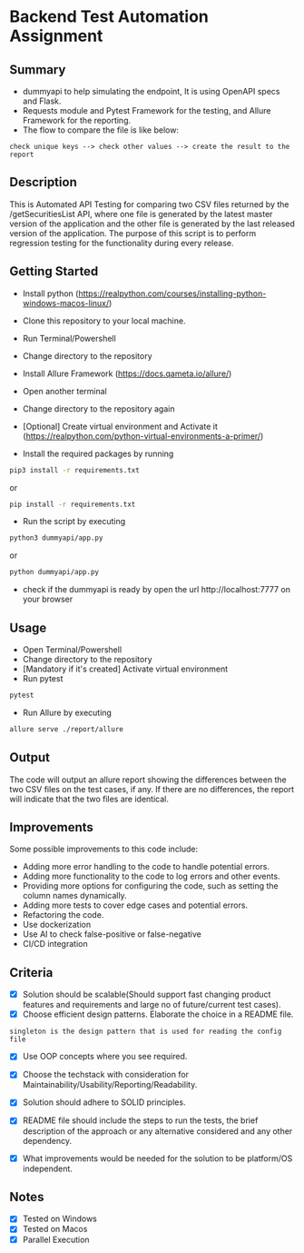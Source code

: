 # Backend Test Automation Assignment

## Summary

- dummyapi to help simulating the endpoint, It is using OpenAPI specs and Flask.
- Requests module and Pytest Framework for the testing, and Allure Framework for the reporting.
- The flow to compare the file is like below:

```text
check unique keys --> check other values --> create the result to the report
```

## Description

This is Automated API Testing for comparing two CSV files returned by the /getSecuritiesList API, where one file is generated by the latest master version of the application and the other file is generated by the last released version of the application. The purpose of this script is to perform regression testing for the functionality during every release.

## Getting Started

- Install python (<https://realpython.com/courses/installing-python-windows-macos-linux/>)
- Clone this repository to your local machine.
- Run Terminal/Powershell
- Change directory to the repository
- Install Allure Framework (<https://docs.qameta.io/allure/>)
- Open another terminal
- Change directory to the repository again
- [Optional] Create virtual environment and Activate it (<https://realpython.com/python-virtual-environments-a-primer/>)

- Install the required packages by running

```bash
pip3 install -r requirements.txt
```

or

```bash
pip install -r requirements.txt
```

- Run the script by executing

```bash
python3 dummyapi/app.py
```

or

```bash
python dummyapi/app.py
```

- check if the dummyapi is ready by open the url http://localhost:7777 on your browser

## Usage

- Open Terminal/Powershell
- Change directory to the repository
- [Mandatory if it's created] Activate virtual environment
- Run pytest

```bash
pytest
```

- Run Allure by executing

```bash
allure serve ./report/allure
```

## Output

The code will output an allure report showing the differences between the two CSV files on the test cases, if any. If there are no differences, the report will indicate that the two files are identical.

## Improvements

Some possible improvements to this code include:

- Adding more error handling to the code to handle potential errors.
- Adding more functionality to the code to log errors and other events.
- Providing more options for configuring the code, such as setting the column names dynamically.
- Adding more tests to cover edge cases and potential errors.
- Refactoring the code.
- Use dockerization
- Use AI to check false-positive or false-negative
- CI/CD integration

## Criteria

- [x] Solution should be scalable(Should support fast changing product features and requirements and large no of future/current test cases).
- [x] Choose efficient design patterns. Elaborate the choice in a README file.

```text
singleton is the design pattern that is used for reading the config file
```

- [x] Use OOP concepts where you see required.
- [x] Choose the techstack with consideration for Maintainability/Usability/Reporting/Readability.

- [x] Solution should adhere to SOLID principles.
- [x] README file should include the steps to run the tests, the brief description of the approach or any alternative considered and any other dependency.
- [x] What improvements would be needed for the solution to be platform/OS independent.

## Notes

- [x] Tested on Windows
- [x] Tested on Macos
- [x] Parallel Execution
